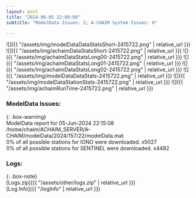 ```yaml
---
layout: post
title: "2024-06-05 22:00:00"
subtitle: "ModelData Issues: 2; A-CHAIM System Issues: 0"

---
```


![]({{ "/assets/img/modelDataDataStatsShort-2415722.png" | relative_url }})
![]({{ "/assets/img/achaimDataStatsShort-2415722.png" | relative_url }})
![]({{ "/assets/img/achaimDataStatsLong00-2415722.png" | relative_url }})
![]({{ "/assets/img/achaimDataStatsLong01-2415722.png" | relative_url }})
![]({{ "/assets/img/achaimDataStatsLong02-2415722.png" | relative_url }})
![]({{ "/assets/img/modelDataDataStats-2415722.png" | relative_url }})
![]({{ "/assets/img/modelDataStationStats-2415722.png" | relative_url }})
![]({{ "/assets/img/achaimRunTime-2415722.png" | relative_url }})


### ModelData Issues:  
  
{: .box-warning}  
 ModelData report for 05-Jun-2024 22:15:08   
 /home/chaim/ACHAIM_SERVER/A-CHAIM/modelData/2024/157/22/modelData.mat   
 0% of all possible stations for IONO were downloaded. x5027   
 0% of all possible stations for SENTINEL were downloaded. x4482   
  


### Logs:  
  
{: .box-note}  
[Logs.zip]({{ "/assets/other/logs.zip" | relative_url }})  
[Log Info]({{ "/logInfo" | relative_url }})  
